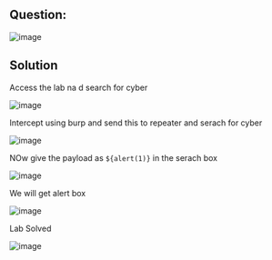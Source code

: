 ## Question:

![image](https://github.com/Nifalnasar/Portswigger-Labs/assets/141356053/0bdad064-7ba7-4429-a600-30e72497b0c7)

## Solution

Access the lab na d search for cyber

![image](https://github.com/Nifalnasar/Portswigger-Labs/assets/141356053/beb01cde-a937-405d-8976-0cc0ef3e9cab)

Intercept using burp and send this to repeater and serach for cyber

![image](https://github.com/Nifalnasar/Portswigger-Labs/assets/141356053/b6ccad38-e070-45ff-85e2-02f2d6c35db9)

NOw give the payload as `${alert(1)}` in the serach box

![image](https://github.com/Nifalnasar/Portswigger-Labs/assets/141356053/5eb22b49-f0a4-4c69-8db5-3ff26380f745)

We will get alert box

![image](https://github.com/Nifalnasar/Portswigger-Labs/assets/141356053/0775b230-925c-4361-a386-f6e142930cc1)

Lab Solved

![image](https://github.com/Nifalnasar/Portswigger-Labs/assets/141356053/efc78e29-9838-410a-816b-754b8ae883bd)
